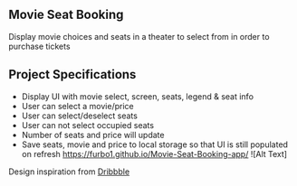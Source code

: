 ## Movie Seat Booking

Display movie choices and seats in a theater to select from in order to purchase tickets

## Project Specifications

- Display UI with movie select, screen, seats, legend & seat info
- User can select a movie/price
- User can select/deselect seats
- User can not select occupied seats
- Number of seats and price will update
- Save seats, movie and price to local storage so that UI is still populated on refresh
https://furbo1.github.io/Movie-Seat-Booking-app/
![Alt Text]

Design inspiration from [Dribbble](https://dribbble.com/shots/3628370-Movie-Seat-Booking)
